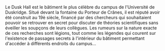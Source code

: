 Le Dusk Hall est le bâtiment le plus célèbre du campus de l'Université de Duskridge. Situé devant la fontaine du Porteur de Crânes, il est réputé avoir été construit au 19è siècle, financé par des chercheurs qui souhaitaient pouvoir se retrouver en secret pour discuter de théories scientifiques sans éveiller les soupçons de leurs collègues. Les rumeurs sur la nature exacte de ces recherches sont légions, tout comme les légendes qui courent sur l'existence de passages secrets à l'intérieur du bâtiment permettant d'accéder à différents endroits du campus…